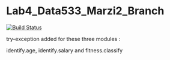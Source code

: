 
# Lab4_Data533_Marzi2_Branch

[![Build Status](https://travis-ci.org/marziR/Lab4_Data533.svg?branch=Marzi2)](https://travis-ci.org/marziR/Lab4_Data533)



try-exception added for these three modules :


  identify.age, identify.salary and fitness.classify

